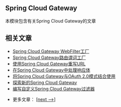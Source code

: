 ## Spring Cloud Gateway

本模块包含有关Spring Cloud Gateway的文章

## 相关文章

+ [Spring Cloud Gateway WebFilter工厂](docs/SpringCloud-Gateway-WebFilter工厂.md)
+ [Spring Cloud Gateway路由谓词工厂](docs/SpringCloud-Gateway路由谓词工厂.md)
+ [使用Spring Cloud Gateway重写URL](docs/使用SpringCloud-Gateway重写URL.md)
+ [在Spring Cloud Gateway中处理响应体](docs/在SpringCloud-Gateway中处理响应体.md)
+ [将Spring Cloud Gateway与OAuth 2.0模式结合使用](docs/将SpringCloud-Gateway与OAuth2.0模式结合使用.md)
+ [探索新的Spring Cloud Gateway](docs/探索新的SpringCloud-Gateway.md)
+ [编写自定义Spring Cloud Gateway过滤器](docs/编写自定义SpringCloud-Gateway过滤器.md)

- 更多文章： [[next -->]](../spring-cloud-gateway-2/README.md)